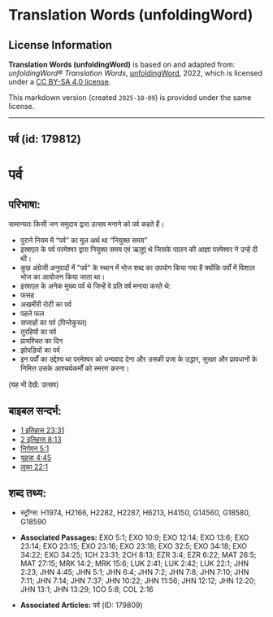 # Translation Words (unfoldingWord)

## License Information

**Translation Words (unfoldingWord)** is based on and adapted from: _unfoldingWord® Translation Words_, [unfoldingWord](https://unfoldingword.org/utw), 2022, which is licensed under a [CC BY-SA 4.0 license](https://creativecommons.org/licenses/by-sa/4.0/legalcode.en).

This markdown version (created `2025-10-09`) is provided under the same license.



--------------------------------

## पर्व (id: 179812)

पर्व
====

परिभाषा:
--------

सामान्यतः किसी जन समुदाय द्वारा उत्सव मनाने को पर्व कहते हैं।

* पुराने नियम में “पर्व” का मूल अर्थ था “नियुक्त समय”
* इस्राएल के पर्व परमेश्वर द्वारा नियुक्त समय एवं ऋतुएं थे जिसके पालन की आज्ञा परमेश्वर ने उन्हें दी थी।
* कुछ अंग्रेजी अनुवादों में "पर्व" के स्थान में भोज शब्द का उपयोग किया गया है क्योंकि पर्वों में विशाल भोज का आयोजन किया जाता था।
* इस्राएल के अनेक मुख्य पर्व थे जिन्हें वे प्रति वर्ष मनाया करते थे:
* फसह
* अखमीरी रोटी का पर्व
* पहले फल
* सप्ताहों का पर्व (पिन्तेकुस्त)
* तुरहियों का पर्व
* प्रायश्चित का दिन
* झोपड़ियों का पर्व
* इन पर्वों का उद्देश्य था परमेश्वर को धन्यवाद देना और उसकी प्रजा के उद्धार, सुरक्षा और प्रावधानों के निमित्त उसके आश्चर्यकर्मों को स्मरण करना।

(यह भी देखें: उत्सव)

बाइबल सन्दर्भ:
--------------

* [1 इतिहास 23:31](https://ref.ly/1Chr0:0)
* [2 इतिहास 8:13](https://ref.ly/2Chr0:0)
* [निर्गमन 5:1](https://ref.ly/Exod5:1)
* [यूहन्ना 4:45](https://ref.ly/John4:45)
* [लूका 22:1](https://ref.ly/Luke22:1)

शब्द तथ्य:
----------

* स्ट्रोंग्स: H1974, H2166, H2282, H2287, H6213, H4150, G14560, G18580, G18590

* **Associated Passages:** EXO 5:1; EXO 10:9; EXO 12:14; EXO 13:6; EXO 23:14; EXO 23:15; EXO 23:16; EXO 23:18; EXO 32:5; EXO 34:18; EXO 34:22; EXO 34:25; 1CH 23:31; 2CH 8:13; EZR 3:4; EZR 6:22; MAT 26:5; MAT 27:15; MRK 14:2; MRK 15:6; LUK 2:41; LUK 2:42; LUK 22:1; JHN 2:23; JHN 4:45; JHN 5:1; JHN 6:4; JHN 7:2; JHN 7:8; JHN 7:10; JHN 7:11; JHN 7:14; JHN 7:37; JHN 10:22; JHN 11:56; JHN 12:12; JHN 12:20; JHN 13:1; JHN 13:29; 1CO 5:8; COL 2:16
* **Associated Articles:** पर्व (ID: 179809)

